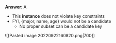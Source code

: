 **Answer**: A
- This **instance** does not violate key constraints
- FYI, {major, name, age} would not be a candidate
    - No proper subset can be a candidate key

![[Pasted image 20220922160820.png|700]]